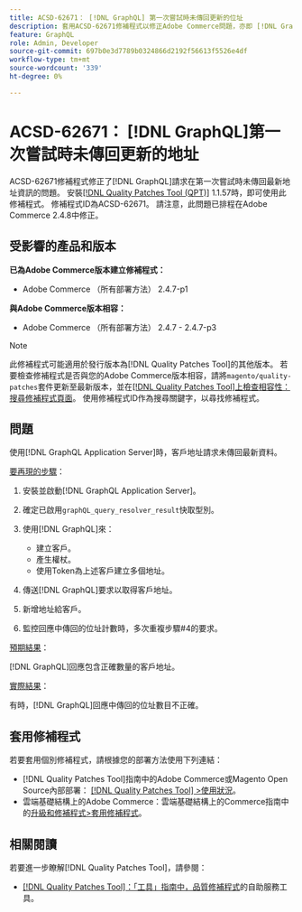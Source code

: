 ```yaml
---
title: ACSD-62671： [!DNL GraphQL] 第一次嘗試時未傳回更新的位址
description: 套用ACSD-62671修補程式以修正Adobe Commerce問題，亦即 [!DNL GraphQL] 請求在第一次嘗試時未傳回最新位址資訊。
feature: GraphQL
role: Admin, Developer
source-git-commit: 697b0e3d7789b0324866d2192f56613f5526e4df
workflow-type: tm+mt
source-wordcount: '339'
ht-degree: 0%

---
```


# ACSD-62671： [!DNL GraphQL]第一次嘗試時未傳回更新的地址

ACSD-62671修補程式修正了[!DNL GraphQL]請求在第一次嘗試時未傳回最新地址資訊的問題。 安裝[[!DNL Quality Patches Tool (QPT)]](https://experienceleague.adobe.com/docs/commerce-operations/tools/quality-patches-tool/usage.html?lang=zh-Hant) 1.1.57時，即可使用此修補程式。 修補程式ID為ACSD-62671。 請注意，此問題已排程在Adobe Commerce 2.4.8中修正。

## 受影響的產品和版本

**已為Adobe Commerce版本建立修補程式：**

* Adobe Commerce （所有部署方法） 2.4.7-p1

**與Adobe Commerce版本相容：**

* Adobe Commerce （所有部署方法） 2.4.7 - 2.4.7-p3

>[!NOTE]
>
>此修補程式可能適用於發行版本為[!DNL Quality Patches Tool]的其他版本。 若要檢查修補程式是否與您的Adobe Commerce版本相容，請將`magento/quality-patches`套件更新至最新版本，並在[[!DNL Quality Patches Tool]上檢查相容性：搜尋修補程式頁面](https://experienceleague.adobe.com/tools/commerce-quality-patches/index.html?lang=zh-Hant)。 使用修補程式ID作為搜尋關鍵字，以尋找修補程式。

## 問題

使用[!DNL GraphQL Application Server]時，客戶地址請求未傳回最新資料。

<u>要再現的步驟</u>：

1. 安裝並啟動[!DNL GraphQL Application Server]。
1. 確定已啟用`graphQL_query_resolver_result`快取型別。
1. 使用[!DNL GraphQL]來：

   * 建立客戶。
   * 產生權杖。
   * 使用Token為上述客戶建立多個地址。

1. 傳送[!DNL GraphQL]要求以取得客戶地址。
1. 新增地址給客戶。
1. 監控回應中傳回的位址計數時，多次重複步驟#4的要求。

<u>預期結果</u>：

[!DNL GraphQL]回應包含正確數量的客戶地址。

<u>實際結果</u>：

有時，[!DNL GraphQL]回應中傳回的位址數目不正確。

## 套用修補程式

若要套用個別修補程式，請根據您的部署方法使用下列連結：

* [!DNL Quality Patches Tool]指南中的Adobe Commerce或Magento Open Source內部部署： [[!DNL Quality Patches Tool] >使用狀況](/help/tools/quality-patches-tool/usage.md)。
* 雲端基礎結構上的Adobe Commerce：雲端基礎結構上的Commerce指南中的[升級和修補程式>套用修補程式](https://experienceleague.adobe.com/docs/commerce-cloud-service/user-guide/develop/upgrade/apply-patches.html?lang=zh-Hant)。

## 相關閱讀

若要進一步瞭解[!DNL Quality Patches Tool]，請參閱：

* [[!DNL Quality Patches Tool]：「工具」指南中，品質修補程式](/help/tools/quality-patches-tool/quality-patches-tool-to-self-serve-quality-patches.md)的自助服務工具。
